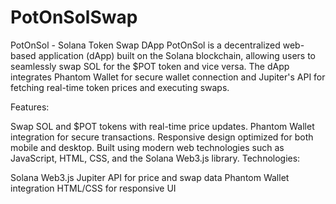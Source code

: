 # PotOnSolSwap

PotOnSol - Solana Token Swap DApp
PotOnSol is a decentralized web-based application (dApp) built on the Solana blockchain, allowing users to seamlessly swap SOL for the $POT token and vice versa. The dApp integrates Phantom Wallet for secure wallet connection and Jupiter's API for fetching real-time token prices and executing swaps.

Features:

Swap SOL and $POT tokens with real-time price updates.
Phantom Wallet integration for secure transactions.
Responsive design optimized for both mobile and desktop.
Built using modern web technologies such as JavaScript, HTML, CSS, and the Solana Web3.js library.
Technologies:

Solana Web3.js
Jupiter API for price and swap data
Phantom Wallet integration
HTML/CSS for responsive UI
